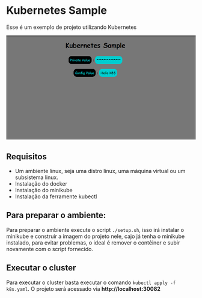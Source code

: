 
# Kubernetes Sample


Esse é um exemplo de projeto utilizando Kubernetes

<img src="prints/screenshot.PNG">

## Requisitos
- Um ambiente linux, seja uma distro linux, uma máquina virtual ou um subsistema linux.
- Instalação do docker
- Instalação do minikube
- Instalação da ferramente kubectl

## Para preparar o ambiente:

Para preparar o ambiente execute o script
``./setup.sh``, isso irá instalar o minikube e construir a imagem do projeto nele, cajo já tenha o minikube instalado, para evitar problemas, o ideal é remover o contêiner e subir novamente com o script fornecido.

## Executar o cluster

Para executar o cluster basta executar o comando ``kubectl apply -f k8s.yaml``. O projeto será acessado via **http://localhost:30082**